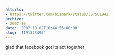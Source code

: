 ```yaml
---
alturls:
- https://twitter.com/bismark/status/307501942
archive:
- 2007-10
date: '2007-10-02T16:44:56+00:00'
slug: '1191343496'
---
```


glad that facebook got its act together

